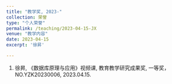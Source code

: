 ```yaml
---
title: "教学奖, 2023-"
collection: 荣誉
type: "个人荣誉"
permalink: /teaching/2023-04-15-JX
venue: "教学内容"
date: 2023-04-15
excerpt: '徐昇'

---
```

1. 徐昇, 《数据库原理与应用》视频课, 教育教学研究成果奖, 一等奖，NO.YZK20230006, 2023.04.15.
